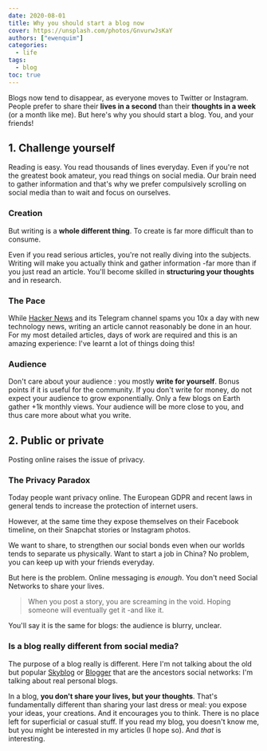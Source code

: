 ```yaml
---
date: 2020-08-01
title: Why you should start a blog now
cover: https://unsplash.com/photos/GnvurwJsKaY
authors: ["ewenquim"]
categories:
  - life
tags:
  - blog
toc: true
---
```


Blogs now tend to disappear, as everyone moves to Twitter or Instagram. People prefer to share their **lives in a second** than their **thoughts in a week** (or a month like me). But here's why you should start a blog. You, and your friends!

## 1. Challenge yourself

Reading is easy. You read thousands of lines everyday. Even if you're not the greatest book amateur, you read things on social media. Our brain need to gather information and that's why we prefer compulsively scrolling on social media than to wait and focus on ourselves.

### Creation

But writing is a **whole different thing**. To create is far more difficult than to consume.

Even if you read serious articles, you're not really diving into the subjects. Writing will make you actually think and gather information -far more than if you just read an article. You'll become skilled in **structuring your thoughts** and in research.

### The Pace

While [Hacker News](https://news.ycombinator.com/) and its Telegram channel spams you 10x a day with new technology news, writing an article cannot reasonably be done in an hour. For my most detailed articles, days of work are required and this is an amazing experience: I've learnt a lot of things doing this!

### Audience

Don't care about your audience : you mostly **write for yourself**. Bonus points if it is useful for the community. If you don't write for money, do not expect your audience to grow exponentially. Only a few blogs on Earth gather +1k monthly views. Your audience will be more close to you, and thus care more about what you write.

## 2. Public or private

Posting online raises the issue of privacy.

### The Privacy Paradox

Today people want privacy online. The European GDPR and recent laws in general tends to increase the protection of internet users.

However, at the same time they expose themselves on their Facebook timeline, on their Snapchat stories or Instagram photos.

We want to share, to strengthen our social bonds even when our worlds tends to separate us physically. Want to start a job in China? No problem, you can keep up with your friends everyday.

But here is the problem. Online messaging is _enough_. You don't need Social Networks to share your lives.

> When you post a story, you are screaming in the void. Hoping someone will eventually get it -and like it.

You'll say it is the same for blogs: the audience is blurry, unclear.

### Is a blog really different from social media?

The purpose of a blog really is different. Here I'm not talking about the old but popular [Skyblog](https://skyrock.com/) or [Blogger](https://www.blogger.com/) that are the ancestors social networks: I'm talking about real personal blogs.

In a blog, **you don't share your lives, but your thoughts**. That's fundamentally different than sharing your last dress or meal: you expose your ideas, your creations. And it encourages you to think. There is no place left for superficial or casual stuff. If you read my blog, you doesn't know me, but you might be interested in my articles (I hope so). And _that_ is interesting.
